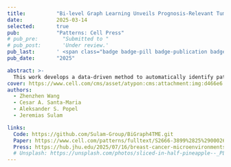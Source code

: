 ```yaml
---
title:          "Bi-level Graph Learning Unveils Prognosis-Relevant Tumor Microenvironment Patterns from Breast Multiplexed Digital Pathology"
date:           2025-03-14
selected:       true
pub:            "Patterns: Cell Press"
# pub_pre:        "Submitted to "
# pub_post:       'Under review.'
pub_last:       ' <span class="badge badge-pill badge-publication badge-success">Cover feature</span>'
pub_date:       "2025"

abstract: >-
  This work develops a data-driven method to automatically identify patterns of cell interactions in the breast cancer tumor microenvironment. These patterns reveal patient subgroups with different outcomes, enabling discovery of new prognostic biomarkers. While demonstrated in breast cancer, the approach is broadly applicable to other diseases.
cover: https://www.cell.com/cms/asset/atypon:cms:attachment:img:d466e6:rev:1743652751731-24379:pii:S2666389924X00070/cover.tif.jpg
authors:
  - Zhenzhen Wang
  - Cesar A. Santa-Maria
  - Aleksander S. Popel
  - Jeremias Sulam

links:
  Code: https://github.com/Sulam-Group/BiGraph4TME.git
  Paper: https://www.cell.com/patterns/fulltext/S2666-3899%2825%2900026-1
  Press: https://hub.jhu.edu/2025/07/16/breast-cancer-microenvironments/
  # Unsplash: https://unsplash.com/photos/sliced-in-half-pineapple--_PLJZmHZzk
---
```

